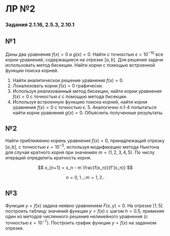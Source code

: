 # ЛР №2

### Задания 2.1.16, 2.5.3, 2.10.1

## №1

Даны два уравнения $f(x)=0$ и $g(x)=0$. Найти с точностью $\epsilon = 10^{-10}$ все корни уравнений, содержащиеся на отрезке $[a, b]$. Для решения задачи использовать метод бисекции. Найти корни с помощью встроенной функции поиска корней.
1. Найти аналитическое решение уравнения $f(x)=0$.
2. Локализовать корни $f(x)=0$ графически.
3. Используя реализованный метод бисекции, найти корни уравнения $f(x)=0$ с точностью $\epsilon$ с помощью метода бисекции.
4. Используя встроенную функцию поиска корней, найти корни уравнения $f(x)=0$ с точностью $\epsilon$. 5. Аналогично п.1-4 попытаться найти корни уравнения $g(x)=0$. Объяснить полученные результаты.

## №2

Найти приближенно корень уравнения $f(x)=0$, принадлежащий отрезку $[a, b]$, с точностью
$\epsilon=10^{-5}$, используя модификацию метода Ньютона для случая кратного корня при значениях $m=(1, 2, 3, 4, 5)$. По числу итераций определить кратность корня.

$$ x_{n+1} = x_n - m \frac{f(x_n)}{f'(x_n)} $$

$$ n = 0,1..; m = 1,2.. $$

## №3

Функция $y=f(x)$ задана неявно уравнением $F(x, y) = 0$. На отрезке $[1, 5]$ построить таблицу значений функции $y=f(x)$ с шагом $h=0.5$, применяя один из методов численного решения нелинейного уравнения (с точностью $\epsilon = 10^{-7}$). Построить график функции $y=f(x)$ на заданном отрезке.

